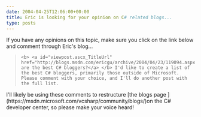 ```yaml
---
date: 2004-04-25T12:06:00+00:00
title: Eric is looking for your opinion on C# related blogs...
type: posts
---
```

If you have any opinions on this topic, make sure you click on the link below and comment through Eric's blog...

<blockquote dir="ltr" style="MARGIN-RIGHT: 0px">

    <b> <a id="viewpost.ascx_TitleUrl" href="http://blogs.msdn.com/ericgu/archive/2004/04/23/119094.aspx">Who are the best C# bloggers?</a> </b> I'd like to create a list of the best C# bloggers, primarily those outside of Microsoft. Please comment with your choice, and I'll do another post with the full list.

</blockquote>

<p dir="ltr">
  I'll likely be using these comments to restructure [the blogs page ](https://msdn.microsoft.com/vcsharp/community/blogs/)on the C# developer center, so please make your voice heard!
